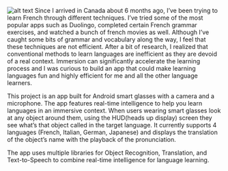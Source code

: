 ![alt text](https://github.com/aadityavaze/things/blob/master/24.png)
Since I arrived in Canada about 6 months ago, I’ve been trying to learn French through different techniques. I’ve tried some of the most popular apps such as Duolingo, completed certain French grammar exercises, and watched a bunch of french movies as well. Although I’ve caught some bits of grammar and vocabulary along the way, I feel that these techniques are not efficient. After a bit of research, I realized that conventional methods to learn languages are inefficient as they are devoid of a real context. Immersion can significantly accelerate the learning process and I was curious to build an app that could make learning languages fun and highly efficient for me and all the other language learners.

This project is an app built for Android smart glasses with a camera and a microphone. The app features real-time intelligence to help you learn languages in an immersive context. When users wearing smart glasses look at any object around them, using the HUD(heads up display) screen they see what’s that object called in the target language. It currently supports 4 languages (French, Italian, German, Japanese) and displays the translation of the object’s name with the playback of the pronunciation.

The app uses multiple libraries for Object Recognition, Translation, and Text-to-Speech to combine real-time intelligence for language learning.
